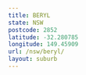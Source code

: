 ```yaml
---
title: BERYL
state: NSW
postcode: 2852
latitude: -32.280785
longitude: 149.45909
url: /nsw/beryl/
layout: suburb
---
```

